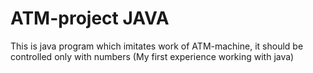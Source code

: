 # ATM-project JAVA

This is java program which imitates work of ATM-machine, it should be controlled only with numbers (My first experience working with java)
